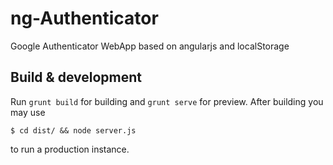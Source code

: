 # ng-Authenticator
Google Authenticator WebApp based on angularjs and localStorage

## Build & development

Run `grunt build` for building and `grunt serve` for preview.
After building you may use  

`$ cd dist/ && node server.js`

to run a production instance.